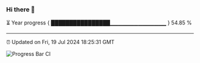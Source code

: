 ### Hi there 👋

⏳ Year progress { ████████████████▁▁▁▁▁▁▁▁▁▁▁▁▁▁ } 54.85 %

---

⏰ Updated on Fri, 19 Jul 2024 18:25:31 GMT

![Progress Bar CI](https://github.com/ZhaoGui/ZhaoGui/workflows/Progress%20Bar%20CI/badge.svg)
